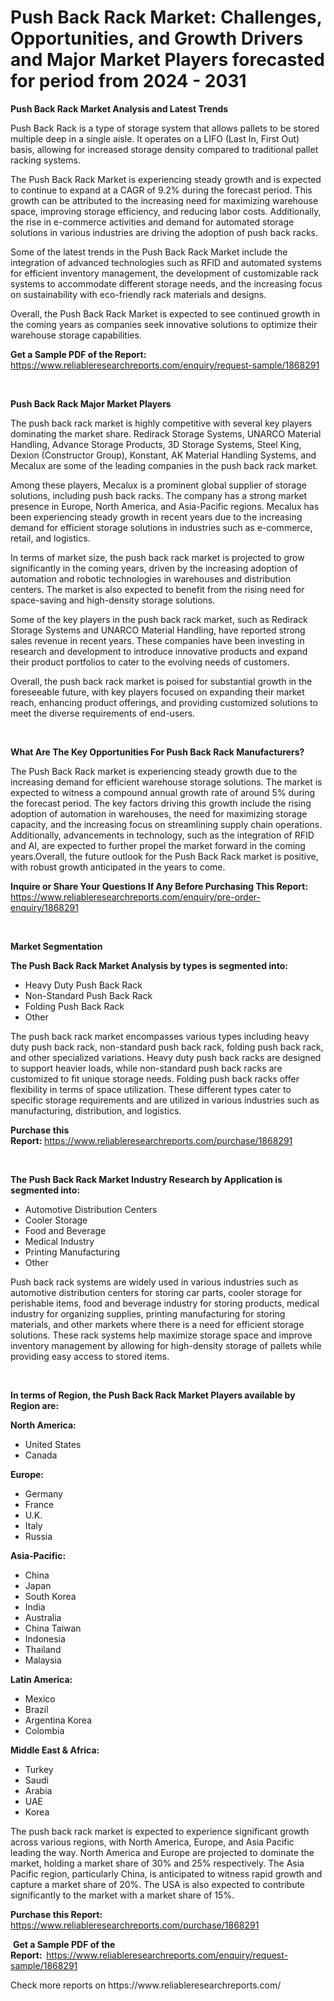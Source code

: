 <p><h1>Push Back Rack Market: Challenges, Opportunities, and Growth Drivers and Major Market Players forecasted for period from 2024 - 2031</h1></p><p><strong>Push Back Rack Market Analysis and Latest Trends</strong></p>
<p><p>Push Back Rack is a type of storage system that allows pallets to be stored multiple deep in a single aisle. It operates on a LIFO (Last In, First Out) basis, allowing for increased storage density compared to traditional pallet racking systems.</p><p>The Push Back Rack Market is experiencing steady growth and is expected to continue to expand at a CAGR of 9.2% during the forecast period. This growth can be attributed to the increasing need for maximizing warehouse space, improving storage efficiency, and reducing labor costs. Additionally, the rise in e-commerce activities and demand for automated storage solutions in various industries are driving the adoption of push back racks.</p><p>Some of the latest trends in the Push Back Rack Market include the integration of advanced technologies such as RFID and automated systems for efficient inventory management, the development of customizable rack systems to accommodate different storage needs, and the increasing focus on sustainability with eco-friendly rack materials and designs.</p><p>Overall, the Push Back Rack Market is expected to see continued growth in the coming years as companies seek innovative solutions to optimize their warehouse storage capabilities.</p></p>
<p><strong>Get a Sample PDF of the Report:&nbsp;</strong> <a href="https://www.reliableresearchreports.com/enquiry/request-sample/1868291">https://www.reliableresearchreports.com/enquiry/request-sample/1868291</a></p>
<p>&nbsp;</p>
<p><strong>Push Back Rack Major Market Players</strong></p>
<p><p>The push back rack market is highly competitive with several key players dominating the market share. Redirack Storage Systems, UNARCO Material Handling, Advance Storage Products, 3D Storage Systems, Steel King, Dexion (Constructor Group), Konstant, AK Material Handling Systems, and Mecalux are some of the leading companies in the push back rack market.</p><p>Among these players, Mecalux is a prominent global supplier of storage solutions, including push back racks. The company has a strong market presence in Europe, North America, and Asia-Pacific regions. Mecalux has been experiencing steady growth in recent years due to the increasing demand for efficient storage solutions in industries such as e-commerce, retail, and logistics.</p><p>In terms of market size, the push back rack market is projected to grow significantly in the coming years, driven by the increasing adoption of automation and robotic technologies in warehouses and distribution centers. The market is also expected to benefit from the rising need for space-saving and high-density storage solutions.</p><p>Some of the key players in the push back rack market, such as Redirack Storage Systems and UNARCO Material Handling, have reported strong sales revenue in recent years. These companies have been investing in research and development to introduce innovative products and expand their product portfolios to cater to the evolving needs of customers.</p><p>Overall, the push back rack market is poised for substantial growth in the foreseeable future, with key players focused on expanding their market reach, enhancing product offerings, and providing customized solutions to meet the diverse requirements of end-users.</p></p>
<p>&nbsp;</p>
<p><strong>What Are The Key Opportunities For Push Back Rack Manufacturers?</strong></p>
<p><p>The Push Back Rack market is experiencing steady growth due to the increasing demand for efficient warehouse storage solutions. The market is expected to witness a compound annual growth rate of around 5% during the forecast period. The key factors driving this growth include the rising adoption of automation in warehouses, the need for maximizing storage capacity, and the increasing focus on streamlining supply chain operations. Additionally, advancements in technology, such as the integration of RFID and AI, are expected to further propel the market forward in the coming years.Overall, the future outlook for the Push Back Rack market is positive, with robust growth anticipated in the years to come.</p></p>
<p><strong>Inquire or Share Your Questions If Any Before Purchasing This Report:</strong> <a href="https://www.reliableresearchreports.com/enquiry/pre-order-enquiry/1868291">https://www.reliableresearchreports.com/enquiry/pre-order-enquiry/1868291</a></p>
<p>&nbsp;</p>
<p><strong>Market Segmentation</strong></p>
<p><strong>The Push Back Rack Market Analysis by types is segmented into:</strong></p>
<p><ul><li>Heavy Duty Push Back Rack</li><li>Non-Standard Push Back Rack</li><li>Folding Push Back Rack</li><li>Other</li></ul></p>
<p><p>The push back rack market encompasses various types including heavy duty push back rack, non-standard push back rack, folding push back rack, and other specialized variations. Heavy duty push back racks are designed to support heavier loads, while non-standard push back racks are customized to fit unique storage needs. Folding push back racks offer flexibility in terms of space utilization. These different types cater to specific storage requirements and are utilized in various industries such as manufacturing, distribution, and logistics.</p></p>
<p><strong>Purchase this Report:&nbsp;</strong><a href="https://www.reliableresearchreports.com/purchase/1868291">https://www.reliableresearchreports.com/purchase/1868291</a></p>
<p>&nbsp;</p>
<p><strong>The Push Back Rack Market Industry Research by Application is segmented into:</strong></p>
<p><ul><li>Automotive Distribution Centers</li><li>Cooler Storage</li><li>Food and Beverage</li><li>Medical Industry</li><li>Printing Manufacturing</li><li>Other</li></ul></p>
<p><p>Push back rack systems are widely used in various industries such as automotive distribution centers for storing car parts, cooler storage for perishable items, food and beverage industry for storing products, medical industry for organizing supplies, printing manufacturing for storing materials, and other markets where there is a need for efficient storage solutions. These rack systems help maximize storage space and improve inventory management by allowing for high-density storage of pallets while providing easy access to stored items.</p></p>
<p>&nbsp;</p>
<p><strong>In terms of Region, the Push Back Rack Market Players available by Region are:</strong></p>
<p>
    <p> <strong> North America: </strong>
        <ul>
            <li>United States</li>
            <li>Canada</li>
        </ul>
        </p> 
    <p> <strong> Europe: </strong>
        <ul>
            <li>Germany</li>
            <li>France</li>
            <li>U.K.</li>
            <li>Italy</li>
            <li>Russia</li>
        </ul>
        </p> 
    <p> <strong> Asia-Pacific: </strong>
        <ul>
            <li>China</li>
            <li>Japan</li>
            <li>South Korea</li>
            <li>India</li>
            <li>Australia</li>
            <li>China Taiwan</li>
            <li>Indonesia</li>
            <li>Thailand</li>
            <li>Malaysia</li>
        </ul>
        </p> 
    <p> <strong> Latin America: </strong>
        <ul>
            <li>Mexico</li>
            <li>Brazil</li>
            <li>Argentina Korea</li>
            <li>Colombia</li>
        </ul>
        </p> 
    <p> <strong> Middle East & Africa: </strong>
        <ul>
            <li>Turkey</li>
            <li>Saudi</li>
            <li>Arabia</li>
            <li>UAE</li>
            <li>Korea</li>
        </ul>
    </p>
    </p>
<p><p>The push back rack market is expected to experience significant growth across various regions, with North America, Europe, and Asia Pacific leading the way. North America and Europe are projected to dominate the market, holding a market share of 30% and 25% respectively. The Asia Pacific region, particularly China, is anticipated to witness rapid growth and capture a market share of 20%. The USA is also expected to contribute significantly to the market with a market share of 15%.</p></p>
<p><strong>Purchase this Report: </strong><a href="https://www.reliableresearchreports.com/purchase/1868291">https://www.reliableresearchreports.com/purchase/1868291</a></p>
<p>&nbsp;<strong>Get a Sample PDF of the Report:&nbsp;&nbsp;</strong><a href="https://www.reliableresearchreports.com/enquiry/request-sample/1868291">https://www.reliableresearchreports.com/enquiry/request-sample/1868291</a></p>
<p><strong></strong></p>
<p>Check more reports on https://www.reliableresearchreports.com/</p>